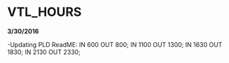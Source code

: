 # VTL_HOURS 
**3/30/2016** 

  -Updating PLD ReadME:  IN 600 OUT 800; IN 1100 OUT 1300; IN 1630 OUT 1830; IN 2130 OUT 2330;
  
  
